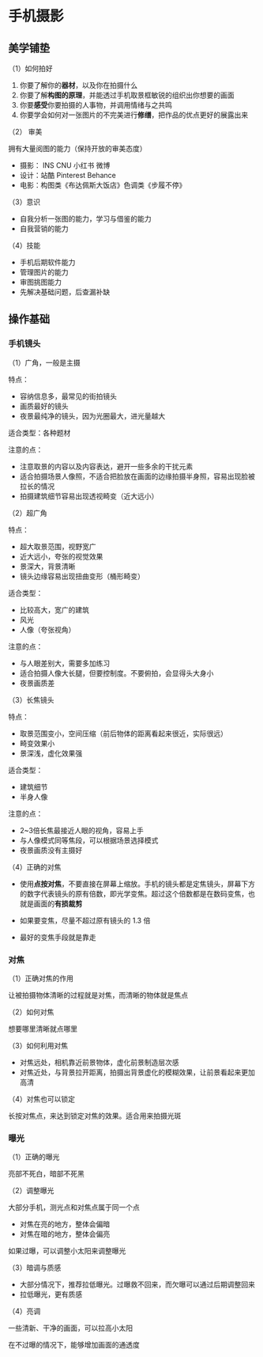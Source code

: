 # 手机摄影

## 美学铺垫

（1）如何拍好

1. 你要了解你的**器材**，以及你在拍摄什么
1. 你要了解**构图的原理**，并能透过手机取景框敏锐的组织出你想要的画面
1. 你要**感受**你要拍摄的人事物，并调用情绪与之共鸣
1. 你要学会如何对一张图片的不完美进行**修缮**，把作品的优点更好的展露出来


（2） 审美

拥有大量阅图的能力（保持开放的审美态度）

* 摄影： INS CNU 小红书 微博
* 设计：站酷 Pinterest Behance
* 电影：构图类《布达佩斯大饭店》色调类《步履不停》

（3）意识

* 自我分析一张图的能力，学习与借鉴的能力
* 自我营销的能力

（4）技能

* 手机后期软件能力
* 管理图片的能力
* 审图挑图能力
* 先解决基础问题，后查漏补缺

## 操作基础

### 手机镜头

（1）广角，一般是主摄

特点：
* 容纳信息多，最常见的街拍镜头
* 画质最好的镜头
* 夜景最纯净的镜头，因为光圈最大，进光量越大

适合类型：各种题材

注意的点：

* 注意取景的内容以及内容表达，避开一些多余的干扰元素
* 适合拍摄场景人像照，不适合把脸放在画面的边缘拍摄半身照，容易出现脸被拉长的情况
* 拍摄建筑细节容易出现透视畸变（近大远小）

（2）超广角

特点：

* 超大取景范围，视野宽广
* 近大远小，夸张的视觉效果
* 景深大，背景清晰
* 镜头边缘容易出现扭曲变形（桶形畸变）

适合类型：

* 比较高大，宽广的建筑
* 风光
* 人像（夸张视角）

注意的点：

* 与人眼差别大，需要多加练习
* 适合拍摄人像大长腿，但要控制度。不要俯拍，会显得头大身小
* 夜景画质差

（3）长焦镜头

特点：

* 取景范围变小，空间压缩（前后物体的距离看起来很近，实际很远）
* 畸变效果小
* 景深浅，虚化效果强

适合类型：

* 建筑细节
* 半身人像

注意的点：

* 2~3倍长焦最接近人眼的视角，容易上手
* 与人像模式同等焦段，可以根据场景选择模式
* 夜景画质没有主摄好

（4）正确的对焦

* 使用**点按对焦**，不要直接在屏幕上缩放。手机的镜头都是定焦镜头，屏幕下方的数字代表镜头的原有倍数，即光学变焦。超过这个倍数都是在数码变焦，也就是画面的**有损裁剪**

* 如果要变焦，尽量不超过原有镜头的 1.3 倍

* 最好的变焦手段就是靠走

### 对焦

（1）正确对焦的作用

让被拍摄物体清晰的过程就是对焦，而清晰的物体就是焦点

（2）如何对焦

想要哪里清晰就点哪里

（3）如何利用对焦

* 对焦远处，相机靠近前景物体，虚化前景制造层次感
* 对焦近处，与背景拉开距离，拍摄出背景虚化的模糊效果，让前景看起来更加高清

（4）对焦也可以锁定

长按对焦点，来达到锁定对焦的效果。适合用来拍摄光斑

### 曝光

（1）正确的曝光

亮部不死白，暗部不死黑

（2）调整曝光

大部分手机，测光点和对焦点属于同一个点

* 对焦在亮的地方，整体会偏暗
* 对焦在暗的地方，整体会偏亮

如果过曝，可以调整小太阳来调整曝光

（3）暗调与质感

* 大部分情况下，推荐拉低曝光。过曝救不回来，而欠曝可以通过后期调整回来
* 拉低曝光，更有质感

（4）亮调

一些清新、干净的画面，可以拉高小太阳

在不过曝的情况下，能够增加画面的通透度